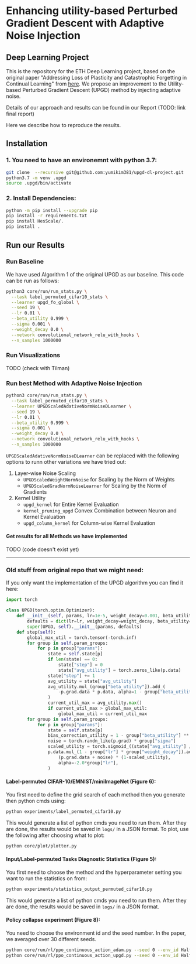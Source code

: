 # Enhancing utility-based Perturbed Gradient Descent with Adaptive Noise Injection

## Deep Learning Project
This is the repository for the ETH Deep Learning project, based on the original paper "Addressing Loss of Plasticity and Catastrophic Forgetting in Continual Learning" from [here](https://openreview.net/forum?id=sKPzAXoylB). We propose an improvement to the Utility-based Perturbed Gradient Descent (UPGD) method by injecting adaptive noise. 

Details of our approach and results can be found in our Report (TODO: link final report)

Here we describe how to reproduce the results. 

## Installation 
### 1. You need to have an environemnt with python 3.7:
``` sh
git clone  --recursive git@github.com:yumikim381/upgd-dl-project.git
python3.7 -m venv .upgd
source .upgd/bin/activate
```

### 2. Install Dependencies:
```sh
python -m pip install --upgrade pip
pip install -r requirements.txt 
pip install HesScale/.
pip install .
```

## Run our Results

### Run Baseline
We have used Algorithm 1 of the original UPGD as our baseline. This code can be run as follows:

```sh
python3 core/run/run_stats.py \
  --task label_permuted_cifar10_stats \
  --learner upgd_fo_global \
  --seed 19 \
  --lr 0.01 \
  --beta_utility 0.999 \
  --sigma 0.001 \
  --weight_decay 0.0 \
  --network convolutional_network_relu_with_hooks \
  --n_samples 1000000
```

### Run Visualizations
TODO (check with Tilman)

### Run best Method with Adaptive Noise Injection
```sh
python3 core/run/run_stats.py \
  --task label_permuted_cifar10_stats \
  --learner UPGDScaledAdativeNormNoiseDLearner \
  --seed 19 \
  --lr 0.01 \
  --beta_utility 0.999 \
  --sigma 0.001 \
  --weight_decay 0.0 \
  --network convolutional_network_relu_with_hooks \
  --n_samples 1000000
```

`UPGDScaledAdativeNormNoiseDLearner` can be replaced with the following options to runn other variations we have tried out:
1. Layer-wise Noise Scaling
   - `UPGDScaledWeightNormNoise` for Scaling by the Norm of Weights
   - `UPGDScaledGradNormNoiseLearner` for Scaling by the Norm of Gradients
2. Kernel Utility
   - `upgd_kernel` for Entire Kernel Evaluation
   - `kernel_pruning_upgd` Convex Combination between Neuron and Kernel Evaluation
   - `upgd_column_kernel` for Column-wise Kernel Evaluation


#### Get results for all Methods we have implemented
TODO (code doesn't exist yet)


------
### Old stuff from original repo that we might need:

If you only want the implementation of the UPGD algorithm you can find it here:

```python
import torch

class UPGD(torch.optim.Optimizer):
    def __init__(self, params, lr=1e-5, weight_decay=0.001, beta_utility=0.999, sigma=0.001):
        defaults = dict(lr=lr, weight_decay=weight_decay, beta_utility=beta_utility, sigma=sigma)
        super(UPGD, self).__init__(params, defaults)
    def step(self):
        global_max_util = torch.tensor(-torch.inf)
        for group in self.param_groups:
            for p in group["params"]:
                state = self.state[p]
                if len(state) == 0:
                    state["step"] = 0
                    state["avg_utility"] = torch.zeros_like(p.data)
                state["step"] += 1
                avg_utility = state["avg_utility"]
                avg_utility.mul_(group["beta_utility"]).add_(
                    -p.grad.data * p.data, alpha=1 - group["beta_utility"]
                )
                current_util_max = avg_utility.max()
                if current_util_max > global_max_util:
                    global_max_util = current_util_max
        for group in self.param_groups:
            for p in group["params"]:
                state = self.state[p]
                bias_correction_utility = 1 - group["beta_utility"] ** state["step"]
                noise = torch.randn_like(p.grad) * group["sigma"]
                scaled_utility = torch.sigmoid_((state["avg_utility"] / bias_correction_utility) / global_max_util)
                p.data.mul_(1 - group["lr"] * group["weight_decay"]).add_(
                    (p.grad.data + noise) * (1-scaled_utility),
                    alpha=-2.0*group["lr"],
                )
```


#### Label-permuted CIFAR-10/EMNIST/miniImageNet (Figure 6):
You first need to define the grid search of each method then you generate then python cmds using:
```sh
python experiments/label_permuted_cifar10.py
```
This would generate a list of python cmds you need to run them. After they are done, the results would be saved in `logs/` in a JSON format. To plot, use the following after choosing what to plot:
```sh
python core/plot/plotter.py
```

#### Input/Label-permuted Tasks Diagnostic Statistics (Figure 5):
You first need to choose the method and the hyperparameter setting you want to run the statistics on from:
```sh
python experiments/statistics_output_permuted_cifar10.py
```
This would generate a list of python cmds you need to run them. After they are done, the results would be saved in `logs/` in a JSON format.


#### Policy collapse experiment (Figure 8):
You need to choose the environment id and the seed number. In the paper, we averaged over 30 different seeds.
```sh
python core/run/rl/ppo_continuous_action_adam.py --seed 0 --env_id HalfCheetah-v4
python core/run/rl/ppo_continuous_action_upgd.py --seed 0 --env_id HalfCheetah-v4
```
